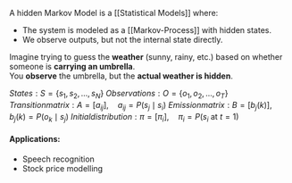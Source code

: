 A hidden Markov Model is a [[Statistical Models]] where:
- The system is modeled as a [[Markov-Process]] with hidden states.
- We observe outputs, but not the internal state directly.

Imagine trying to guess the **weather** (sunny, rainy, etc.) based on whether someone is **carrying an umbrella**.  
You **observe** the umbrella, but the **actual weather is hidden**.

$States: S = \{s_1, s_2, ..., s_N\}$
$Observations: O = \{o_1, o_2, ..., o_T\}$
$Transition matrix: A = [a_{ij}],\quad a_{ij} = P(s_j \mid s_i)$
$Emission matrix: B = [b_j(k)],\quad b_j(k) = P(o_k \mid s_j)$
$Initial distribution: \pi = [\pi_i],\quad \pi_i = P(s_i \text{ at } t=1)$

#### Applications:
- Speech recognition
- Stock price modelling